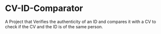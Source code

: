 # CV-ID-Comparator
A Project that Verifies the authenticity of an ID and compares it with a CV to check if the CV and the ID is of the same person.

